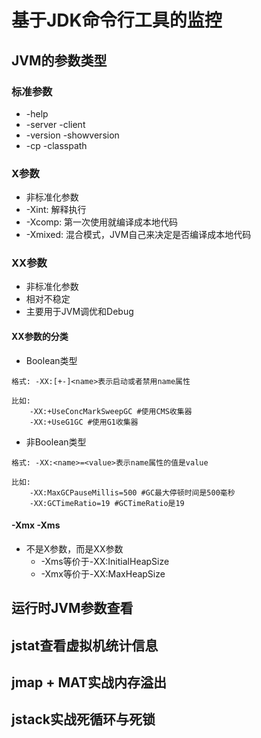 # 基于JDK命令行工具的监控

## JVM的参数类型

### 标准参数

- -help
- -server -client
- -version -showversion
- -cp -classpath

### X参数

- 非标准化参数
- -Xint: 解释执行
- -Xcomp: 第一次使用就编译成本地代码
- -Xmixed: 混合模式，JVM自己来决定是否编译成本地代码

### XX参数

- 非标准化参数
- 相对不稳定
- 主要用于JVM调优和Debug

#### XX参数的分类

- Boolean类型

```node
格式: -XX:[+-]<name>表示启动或者禁用name属性

比如:
    -XX:+UseConcMarkSweepGC #使用CMS收集器
    -XX:+UseG1GC #使用G1收集器
```

- 非Boolean类型

```node
格式: -XX:<name>=<value>表示name属性的值是value

比如:
    -XX:MaxGCPauseMillis=500 #GC最大停顿时间是500毫秒
    -XX:GCTimeRatio=19 #GCTimeRatio是19
```

#### -Xmx -Xms

- 不是X参数，而是XX参数
  - -Xms等价于-XX:InitialHeapSize
  - -Xmx等价于-XX:MaxHeapSize

## 运行时JVM参数查看

## jstat查看虚拟机统计信息

## jmap + MAT实战内存溢出

## jstack实战死循环与死锁